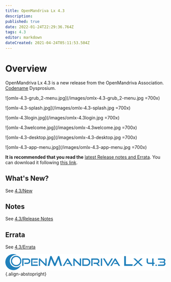 ```yaml
---
title: OpenMandriva Lx 4.3
description: 
published: true
date: 2022-01-24T22:29:36.764Z
tags: 4.3
editor: markdown
dateCreated: 2021-04-24T05:11:53.504Z
---
```


# Overview
OpenMandriva Lx 4.3 is a new release from the OpenMandriva Association. [Codename](/en/policies/codename) Dysprosium.
<br>

![omlx-4.3-grub_2-menu.jpg](/images/omlx-4.3-grub_2-menu.jpg =700x) 

![omlx-4.3-splash.jpg](/images/omlx-4.3-splash.jpg =700x)

![omlx-4.3login.jpg](/images/omlx-4.3login.jpg =700x) 

![omlx-4.3welcome.jpg](/images/omlx-4.3welcome.jpg =700x)

![omlx-4.3-desktop.jpg](/images/omlx-4.3-desktop.jpg =700x) 

![omlx-4.3-app-menu.jpg](/images/omlx-4.3-app-menu.jpg =700x)

**It is recommended that you read the** [latest Release notes and Errata](https://wiki.openmandriva.org/distribution/releases/current).
You can download it following [this link](https://sourceforge.net/projects/openmandriva/files/release/4.3/).

## What's New?
See [4.3/New](/distribution/releases/omlx43/new)

## Notes
See [4.3/Release Notes](/distribution/releases/omlx43/notes)

## Errata
See [4.3/Errata](/distribution/releases/omlx43/errata)

![header-tr-omlx43.svg](/assets/header-tr-omlx43.svg){.align-abstopright}